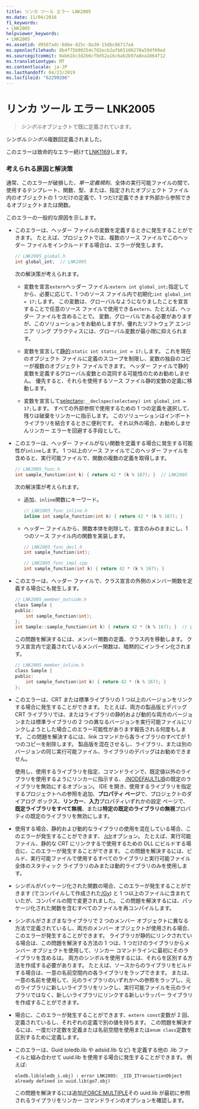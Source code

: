 ```yaml
---
title: リンカ ツール エラー LNK2005
ms.date: 11/04/2016
f1_keywords:
- LNK2005
helpviewer_keywords:
- LNK2005
ms.assetid: d9587adc-68be-425c-8a30-15dbc86717a4
ms.openlocfilehash: 8b4f75b90254c702ecb2afb65108278a59df69ed
ms.sourcegitcommit: 0ab61bc3d2b6cfbd52a16c6ab2b97a8ea1864f12
ms.translationtype: MT
ms.contentlocale: ja-JP
ms.lasthandoff: 04/23/2019
ms.locfileid: "62299206"
---
```

# <a name="linker-tools-error-lnk2005"></a>リンカ ツール エラー LNK2005

> *シンボル*オブジェクトで既に定義されています。

シンボル*シンボル*複数回定義されました。

このエラーは致命的なエラー続けて[LNK1169](../../error-messages/tool-errors/linker-tools-error-lnk1169.md)します。

### <a name="possible-causes-and-solutions"></a>考えられる原因と解決策

通常、このエラーが破損した、*単一定義規則*、全体の実行可能ファイルの間で、使用するテンプレート、関数、型、または、指定されたオブジェクト ファイル内のオブジェクトの 1 つだけの定義で、1 つだけ定義できます外部から参照できるオブジェクトまたは関数。

このエラーの一般的な原因を示します。

- このエラーは、ヘッダー ファイルの変数を定義するときに発生することができます。 たとえば、プロジェクトでは、複数のソース ファイルでこのヘッダー ファイルをインクルードする場合は、エラーが発生します。

    ```h
    // LNK2005_global.h
    int global_int;  // LNK2005
    ```

   次の解決策が考えられます。

   - 変数を宣言`extern`ヘッダー ファイル:`extern int global_int;`指定してから、必要に応じて、1 つのソース ファイル内で初期化:`int global_int = 17;`します。 この変数は、グローバルなようになりましたことを宣言することで任意のソース ファイルで使用できる`extern`、たとえば、ヘッダー ファイルを含めることで。 変数、グローバルである必要がありますが、このソリューションをお勧めしますが、優れたソフトウェア エンジニア リング プラクティスには、グローバル変数が最小限に抑えられます。

   - 変数を宣言して[静的](../../cpp/storage-classes-cpp.md#static):`static int static_int = 17;`します。 これを現在のオブジェクト ファイルに定義のスコープを制限し、変数の独自のコピーが複数のオブジェクト ファイルできます。 ヘッダー ファイルで静的変数を定義するグローバル変数との混同する可能性のためお勧めしません。 優先すると、それらを使用するソース ファイル静的変数の定義に移動します。

   - 変数を宣言して[selectany](../../cpp/selectany.md):`__declspec(selectany) int global_int = 17;`します。 すべての外部参照で使用するための 1 つの定義を選択して、残りは破棄をリンカーに指示します。 このソリューションはインポート ライブラリを結合するときに便利です。 それ以外の場合、お勧めしませんリンカー エラーを回避する手段として。

- このエラーは、ヘッダー ファイルがない関数を定義する場合に発生する可能性が`inline`します。 1 つ以上のソース ファイルでこのヘッダー ファイルを含めると、実行可能ファイルで、関数の複数の定義を取得します。

    ```h
    // LNK2005_func.h
    int sample_function(int k) { return 42 * (k % 167); }  // LNK2005
    ```

   次の解決策が考えられます。

   - 追加、`inline`関数にキーワード。

        ```h
        // LNK2005_func_inline.h
        inline int sample_function(int k) { return 42 * (k % 167); }
        ```

   - ヘッダー ファイルから、関数本体を削除して、宣言のみのままにし、1 つのソース ファイル内の関数を実装します。

        ```h
        // LNK2005_func_decl.h
        int sample_function(int);
        ```

        ```cpp
        // LNK2005_func_impl.cpp
        int sample_function(int k) { return 42 * (k % 167); }
        ```

- このエラーは、ヘッダー ファイルで、クラス宣言の外側のメンバー関数を定義する場合にも発生します。

    ```h
    // LNK2005_member_outside.h
    class Sample {
    public:
        int sample_function(int);
    };
    int Sample::sample_function(int k) { return 42 * (k % 167); }  // LNK2005
    ```

   この問題を解決するには、メンバー関数の定義、クラス内を移動します。 クラス宣言内で定義されているメンバー関数は、暗黙的にインライン化されます。

    ```h
    // LNK2005_member_inline.h
    class Sample {
    public:
        int sample_function(int k) { return 42 * (k % 167); }
    };
    ```

- このエラーは、CRT または標準ライブラリの 1 つ以上のバージョンをリンクする場合に発生することができます。 たとえば、両方の製品版とデバッグ CRT ライブラリでは、またはライブラリの静的および動的な両方のバージョンまたは標準ライブラリの 2 つの異なるバージョンを実行可能ファイルにリンクしようとした場合このエラー可能性があります報告される何度もします。 この問題を解決するには、link コマンドから各ライブラリのすべてが 1 つのコピーを削除します。 製品版を混在させるし、ライブラリ、または別のバージョンの同じ実行可能ファイル、ライブラリのデバッグはお勧めできません。

   使用し、使用するライブラリを指定、コマンドラインで、既定値以外のライブラリを使用するようにリンカーに指示する、 [/NODEFAULTLIB](../../build/reference/nodefaultlib-ignore-libraries.md)の既定のライブラリを無効にするオプション。 IDE を開き、使用するライブラリを指定するプロジェクトへの参照を追加、**プロパティ ページ**で、プロジェクトのダイアログ ボックス、**リンカー**、**入力**プロパティいずれかの設定 ページで、**既定ライブラリをすべて無視**、または**特定の既定のライブラリの無視**プロパティの既定のライブラリを無効にします。

- 使用する場合、静的および動的なライブラリの使用を混在している場合、このエラーが発生することができます、 [/clr](../../build/reference/clr-common-language-runtime-compilation.md)オプション。 たとえば、実行可能ファイル、静的な CRT にリンクするで使用するための DLL にビルドする場合に、このエラーが発生することができます。 この問題を解決するには、ビルド、実行可能ファイルで使用するすべてのライブラリと実行可能ファイル全体のスタティック ライブラリのみまたは動的ライブラリのみを使用します。

- シンボルがパッケージ化された関数の場合、このエラーが発生することができます (でコンパイルして作成された[/Gy](../../build/reference/gy-enable-function-level-linking.md)) と 1 つ以上のファイルに含まれていたが、コンパイルの間で変更されました。 この問題を解決するには、パッケージ化された関数を含むすべてのファイルを再コンパイルします。

- シンボルがさまざまなライブラリで 2 つのメンバー オブジェクトに異なる方法で定義されているし、両方のメンバー オブジェクトが使用される場合、このエラーが発生することができます。 ライブラリが静的にリンクされている場合は、この問題を解決する方法の 1 つは、1 つだけのライブラリからメンバー オブジェクトを使用して、リンカー コマンドラインに最初にそのライブラリを含めるは。 両方のシンボルを使用するには、それらを区別する方法を作成する必要があります。 たとえば、ソースからのライブラリをビルドする場合は、一意の名前空間内の各ライブラリをラップできます。 または、一意の名前を使用して、元のライブラリのいずれかへの参照をラップし、元のライブラリに新しいライブラリをリンクし、実行可能ファイルを元のライブラリではなく、新しいライブラリにリンクする新しいラッパー ライブラリを作成することができます。

- 場合に、このエラーが発生することができます、`extern const`変数が 2 回、定義されているし、それぞれの定義で別の値を持ちます。 この問題を解決するには、一度だけ定数を定義または名前空間を使用または`enum class`定数を区別するために定義します。

- このエラーは、Guid (oledb.lib や adsiid.lib など) を定義する他の .lib ファイルと組み合わせて uuid.lib を使用する場合に発生することができます。 例えば:

    ```Output
    oledb.lib(oledb_i.obj) : error LNK2005: _IID_ITransactionObject
    already defined in uuid.lib(go7.obj)
    ```

   この問題を解決するには追加[/FORCE:MULTIPLE](../../build/reference/force-force-file-output.md)その uuid.lib が最初に参照されるライブラリをリンカー コマンドラインのオプションを確認します。
